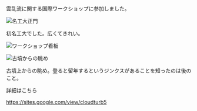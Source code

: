 <!-- news0006.md -->
<!-- 5th International Workshop (hybrid) on Cloud Turbulenceに参加しました。 -->
<!-- 2024-03-15 -->
雲乱流に関する国際ワークショップに参加しました。


![名工大正門](/newsItems/news0006/IMG_3904.jpeg)

初名工大でした。広くてきれい。

![ワークショップ看板](/newsItems/news0006/IMG_3905.jpeg)

![古墳からの眺め](/newsItems/news0006/IMG_3908.jpeg)

古墳上からの眺め。登ると留年するというジンクスがあることを知ったのは後のこと。

詳細はこちら

https://sites.google.com/view/cloudturb5